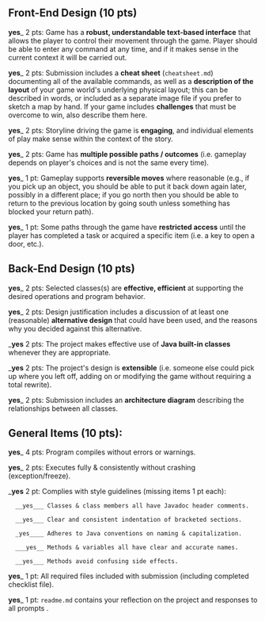 ## Front-End Design (10 pts)

__yes___ 2 pts: Game has a **robust, understandable text-based interface** that allows the player to control their movement through the game.  Player should be able to enter any command at any time, and if it makes sense in the current context it will be carried out.

__yes___ 2 pts: Submission includes a **cheat sheet** (`cheatsheet.md`) documenting all of the available commands, as well as a **description of the layout** of your game world's underlying physical layout; this can be described in words, or included as a separate image file if you prefer to sketch a map by hand.  If your game includes **challenges** that must be overcome to win, also describe them here.

__yes___ 2 pts: Storyline driving the game is **engaging**, and individual elements of play make sense within the context of the story.

__yes___ 2 pts: Game has **multiple possible paths / outcomes** (i.e. gameplay depends on player's choices and is not the same every time).

__yes___ 1 pt: Gameplay supports **reversible moves** where reasonable (e.g., if you pick up an object, you should be able to put it back down again later, possibly in a different place; if you go north then you should be able to return to the previous location by going south unless something has blocked your return path).

__yes___ 1 pt: Some paths through the game have **restricted access** until the player has completed a task or acquired a specific item (i.e. a key to open a door, etc.).


## Back-End Design (10 pts)

__yes___ 2 pts: Selected classes(s) are **effective, efficient** at supporting the desired operations and program behavior.

__yes___ 2 pts: Design justification includes a discussion of at least one (reasonable) **alternative design** that could have been used, and the reasons why you decided against this alternative.

___yes__ 2 pts: The project makes effective use of **Java built-in classes** whenever they are appropriate.

___yes__ 2 pts: The project's design is **extensible** (i.e. someone else could pick up where you left off, adding on or modifying the game without requiring a total rewrite).

__yes___ 2 pts: Submission includes an **architecture diagram** describing the relationships between all classes.


## General Items (10 pts):
__yes___ 4 pts: Program compiles without errors or warnings.

__yes___ 2 pts: Executes fully & consistently without crashing (exception/freeze).

___yes__ 2 pt: Complies with style guidelines (missing items 1 pt each):

      __yes___ Classes & class members all have Javadoc header comments.

      __yes___ Clear and consistent indentation of bracketed sections.

      _yes____ Adheres to Java conventions on naming & capitalization.

      ___yes__ Methods & variables all have clear and accurate names.

      __yes___ Methods avoid confusing side effects.

__yes___ 1 pt: All required files included with submission (including completed checklist file).

__yes___ 1 pt: `readme.md` contains your reflection on the project and responses to all prompts .
